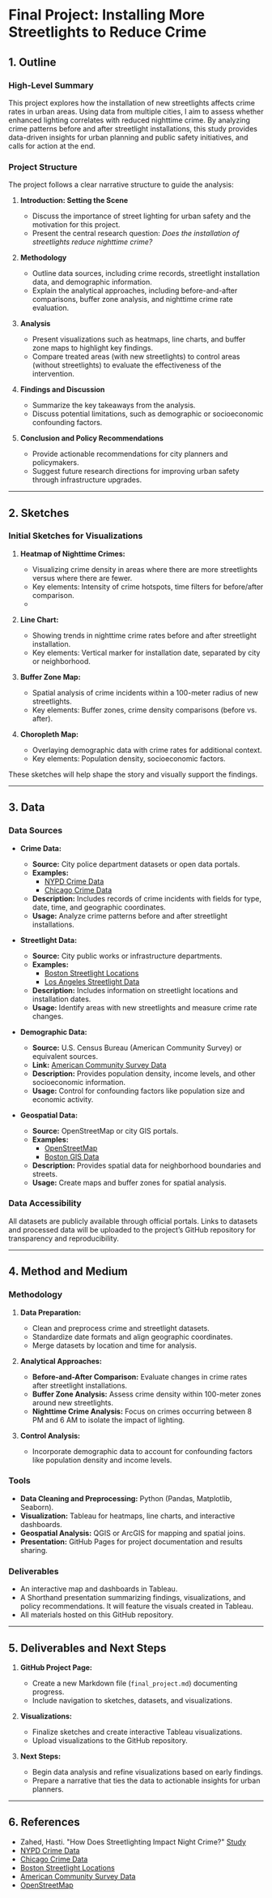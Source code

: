 # Final Project: Installing More Streetlights to Reduce Crime

## 1. Outline

### High-Level Summary
This project explores how the installation of new streetlights affects crime rates in urban areas. Using data from multiple cities, I aim to assess whether enhanced lighting correlates with reduced nighttime crime. By analyzing crime patterns before and after streetlight installations, this study provides data-driven insights for urban planning and public safety initiatives, and calls for action at the end.

### Project Structure
The project follows a clear narrative structure to guide the analysis:

1. **Introduction: Setting the Scene**
   - Discuss the importance of street lighting for urban safety and the motivation for this project.
   - Present the central research question: *Does the installation of streetlights reduce nighttime crime?*

2. **Methodology**
   - Outline data sources, including crime records, streetlight installation data, and demographic information.
   - Explain the analytical approaches, including before-and-after comparisons, buffer zone analysis, and nighttime crime rate evaluation.

3. **Analysis**
   - Present visualizations such as heatmaps, line charts, and buffer zone maps to highlight key findings.
   - Compare treated areas (with new streetlights) to control areas (without streetlights) to evaluate the effectiveness of the intervention.

4. **Findings and Discussion**
   - Summarize the key takeaways from the analysis.
   - Discuss potential limitations, such as demographic or socioeconomic confounding factors.

5. **Conclusion and Policy Recommendations**
   - Provide actionable recommendations for city planners and policymakers.
   - Suggest future research directions for improving urban safety through infrastructure upgrades.

---

## 2. Sketches

### Initial Sketches for Visualizations
1. **Heatmap of Nighttime Crimes:**
   - Visualizing crime density in areas where there are more streetlights versus where there are fewer.
   - Key elements: Intensity of crime hotspots, time filters for before/after comparison.
   - 

2. **Line Chart:**
   - Showing trends in nighttime crime rates before and after streetlight installation.
   - Key elements: Vertical marker for installation date, separated by city or neighborhood.

3. **Buffer Zone Map:**
   - Spatial analysis of crime incidents within a 100-meter radius of new streetlights.
   - Key elements: Buffer zones, crime density comparisons (before vs. after).

4. **Choropleth Map:**
   - Overlaying demographic data with crime rates for additional context.
   - Key elements: Population density, socioeconomic factors.

These sketches will help shape the story and visually support the findings.

---

## 3. Data

### Data Sources
- **Crime Data:**
  - **Source:** City police department datasets or open data portals.
  - **Examples:**
    - [NYPD Crime Data](https://data.cityofnewyork.us/)
    - [Chicago Crime Data](https://data.cityofchicago.org/)
  - **Description:** Includes records of crime incidents with fields for type, date, time, and geographic coordinates.
  - **Usage:** Analyze crime patterns before and after streetlight installations.

- **Streetlight Data:**
  - **Source:** City public works or infrastructure departments.
  - **Examples:**
    - [Boston Streetlight Locations](https://data.boston.gov/dataset/streetlight-locations)
    - [Los Angeles Streetlight Data](https://data.lacity.org/)
  - **Description:** Includes information on streetlight locations and installation dates.
  - **Usage:** Identify areas with new streetlights and measure crime rate changes.

- **Demographic Data:**
  - **Source:** U.S. Census Bureau (American Community Survey) or equivalent sources.
  - **Link:** [American Community Survey Data](https://data.census.gov/)
  - **Description:** Provides population density, income levels, and other socioeconomic information.
  - **Usage:** Control for confounding factors like population size and economic activity.

- **Geospatial Data:**
  - **Source:** OpenStreetMap or city GIS portals.
  - **Examples:**
    - [OpenStreetMap](https://www.openstreetmap.org/)
    - [Boston GIS Data](https://data.boston.gov/group/facilities)
  - **Description:** Provides spatial data for neighborhood boundaries and streets.
  - **Usage:** Create maps and buffer zones for spatial analysis.

### Data Accessibility
All datasets are publicly available through official portals. Links to datasets and processed data will be uploaded to the project’s GitHub repository for transparency and reproducibility.

---

## 4. Method and Medium

### Methodology
1. **Data Preparation:**
   - Clean and preprocess crime and streetlight datasets.
   - Standardize date formats and align geographic coordinates.
   - Merge datasets by location and time for analysis.

2. **Analytical Approaches:**
   - **Before-and-After Comparison:** Evaluate changes in crime rates after streetlight installations.
   - **Buffer Zone Analysis:** Assess crime density within 100-meter zones around new streetlights.
   - **Nighttime Crime Analysis:** Focus on crimes occurring between 8 PM and 6 AM to isolate the impact of lighting.

3. **Control Analysis:**
   - Incorporate demographic data to account for confounding factors like population density and income levels.

### Tools
- **Data Cleaning and Preprocessing:** Python (Pandas, Matplotlib, Seaborn).
- **Visualization:** Tableau for heatmaps, line charts, and interactive dashboards.
- **Geospatial Analysis:** QGIS or ArcGIS for mapping and spatial joins.
- **Presentation:** GitHub Pages for project documentation and results sharing.

### Deliverables
- An interactive map and dashboards in Tableau.
- A Shorthand presentation summarizing findings, visualizations, and policy recommendations. It will feature the visuals created in Tableau.
- All materials hosted on this GitHub repository.

---

## 5. Deliverables and Next Steps

1. **GitHub Project Page:**
   - Create a new Markdown file (`final_project.md`) documenting progress.
   - Include navigation to sketches, datasets, and visualizations.

2. **Visualizations:**
   - Finalize sketches and create interactive Tableau visualizations.
   - Upload visualizations to the GitHub repository.

3. **Next Steps:**
   - Begin data analysis and refine visualizations based on early findings.
   - Prepare a narrative that ties the data to actionable insights for urban planners.

---

## 6. References

- Zahed, Hasti. "How Does Streetlighting Impact Night Crime?" [Study](https://newsletter.economics.utoronto.ca/wp-content/uploads/How-Does-Streetlighting-Impact-Night-Crime-1.pdf)
- [NYPD Crime Data](https://data.cityofnewyork.us/)
- [Chicago Crime Data](https://data.cityofchicago.org/)
- [Boston Streetlight Locations](https://data.boston.gov/dataset/streetlight-locations)
- [American Community Survey Data](https://data.census.gov/)
- [OpenStreetMap](https://www.openstreetmap.org/)
